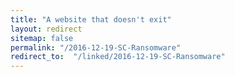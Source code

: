 ```yaml
---
title: "A website that doesn't exit"
layout: redirect
sitemap: false
permalink: "/2016-12-19-SC-Ransomware"
redirect_to:  "/linked/2016-12-19-SC-Ransomware"
---
```

